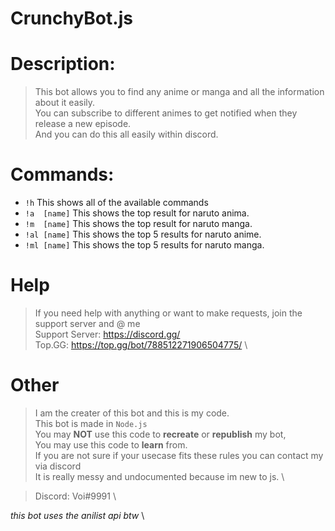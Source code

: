 # CrunchyBot.js

 # Description:
 
 >This bot allows you to find any anime or manga and all the information about it easily. \
 You can subscribe to different animes to get notified when they release a new episode. \
 And you can do this all easily within discord.

 # Commands:
 *	 `!h` 		  This shows all of the available commands
 *	 `!a  [name]`  This shows the top result for naruto anima.
 *  `!m  [name]`  This shows the top result for naruto manga.
 *  `!al [name]`  This shows the top 5 results for naruto anime.  
 *  `!ml [name]`  This shows the top 5 results for naruto manga.

 # Help

 >If you need help with anything or want to make requests, join the support server and @ me \
 > Support Server: https://discord.gg/  \
 > Top.GG: https://top.gg/bot/788512271906504775/  \
 
 # Other
  > I am the creater of this bot and this is my code. \
  > This bot is made in `Node.js` \
  > You may **NOT** use this code to **recreate** or **republish** my bot, \
  > You may use this code to **learn** from.\
  > If you are not sure if your usecase fits these rules you can contact my via discord \
  > It is really messy and undocumented because im new to js. \
  
  >Discord: Voi#9991 \
  
   *this bot uses the anilist api btw* \
